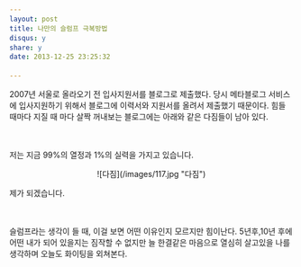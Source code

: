 ```yaml
---
layout: post
title: 나만의 슬럼프 극복방법
disqus: y
share: y
date: 2013-12-25 23:25:32

---
```







2007년 서울로 올라오기 전 입사지원서를 블로그로 제출했다. 당시 메타블로그 서비스에 입사지원하기 위해서 블로그에 이력서와 지원서를 올려서 제출했기 때문이다. 힘들 때마다 지질 때 마다 살짝 꺼내보는 블로그에는 아래와 같은 다짐들이 남아 있다. 

</br></br>
저는 지금 99%의 열정과 1%의 실력을 가지고 있습니다. 

<center>
![다짐](/images/117.jpg "다짐")
</center>

제가 되겠습니다. 

</br></br>
슬럼프라는 생각이 들 때, 이걸 보면 어떤 이유인지 모르지만 힘이난다. 5년후,10년 후에 어떤 내가 되어 있을지는 짐작할 수 없지만 늘 한결같은 마음으로 열심히 살고있을 나를 생각하며 오늘도 화이팅을 외쳐본다. 